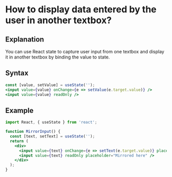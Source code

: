 # How to display data entered by the user in another textbox?

## Explanation
You can use React state to capture user input from one textbox and display it in another textbox by binding the value to state.

## Syntax
```jsx
const [value, setValue] = useState('');
<input value={value} onChange={e => setValue(e.target.value)} />
<input value={value} readOnly />
```

## Example
```jsx
import React, { useState } from 'react';

function MirrorInput() {
  const [text, setText] = useState('');
  return (
    <div>
      <input value={text} onChange={e => setText(e.target.value)} placeholder="Type here" />
      <input value={text} readOnly placeholder="Mirrored here" />
    </div>
  );
}
``` 